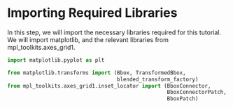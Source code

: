 # Importing Required Libraries

In this step, we will import the necessary libraries required for this tutorial. We will import matplotlib, and the relevant libraries from mpl_toolkits.axes_grid1.

```python
import matplotlib.pyplot as plt

from matplotlib.transforms import (Bbox, TransformedBbox,
                                   blended_transform_factory)
from mpl_toolkits.axes_grid1.inset_locator import (BboxConnector,
                                                   BboxConnectorPatch,
                                                   BboxPatch)
```
